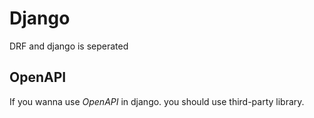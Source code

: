 # Django

DRF and django is seperated

## OpenAPI

If you wanna use *OpenAPI* in django. you should use third-party library.  
